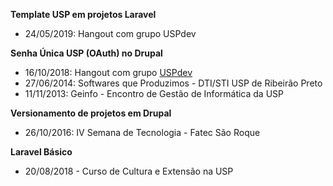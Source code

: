 **Template USP em projetos Laravel**
<ul>
  <li> 24/05/2019: Hangout com grupo USPdev
    <a href="https://www.youtube.com/watch?v=WWYW0R1w234&t=506s"> <i class="fab fa-youtube"></i></a>
  </li>
</ul>

**Senha Única USP (OAuth) no Drupal**
<ul>
  <li> 16/10/2018: Hangout com grupo <a href="https://uspdev.github.io/">USPdev</a>
    <a href="https://www.youtube.com/watch?v=BnWZhfQcjS8"><i class="fab fa-youtube"></i></a>
  </li>

  <li> 27/06/2014: Softwares que Produzimos - DTI/STI USP de Ribeirão Preto
     <a href="{{base_path}}/files/certificados/eventos/2014/senhaUnicaDrupal.pdf"> <i class="fa fa-file-pdf"></i></a>
  </li>

  <li> 11/11/2013: Geinfo - Encontro de Gestão de Informática da USP</li>
</ul>

**Versionamento de projetos em Drupal**
<a href="https://thiagogomesverissimo.github.io/presentations/versionamento_de_projetos_em_drupal/generic"><i class="fa fa-file-pdf"></i></a>

<ul>

  <li> 26/10/2016: IV Semana de Tecnologia - Fatec São Roque
       <a href="{{base_path}}/files/certificados/ministrados/2016/fatec.pdf"><i class="fa fa-file-pdf"></i></a>
  </li>

</ul>

**Laravel Básico**
<a href="https://thiagogomesverissimo.github.io/slides/laravel_basico"><i class="fa fa-file-pdf"></i></a>

<ul>
  <li>
    20/08/2018 - Curso de Cultura e Extensão na USP
    <a href="https://uspdigital.usp.br/apolo/apoObterAtividade?cod_oferecimentoatv=85660"><i class="fa fa-file-pdf"></i></a>
    
  </li>
</ul>



